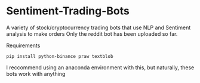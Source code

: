 # Sentiment-Trading-Bots
A variety of stock/cryptocurrency trading bots that use NLP and Sentiment analysis to make orders
Only the reddit bot has been uploaded so far.

Requirements
```
pip install python-binance praw textblob
```

I reccommend using an anaconda environment with this, but naturally, these bots work with anything
